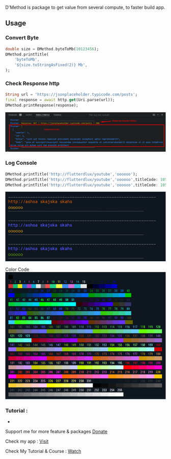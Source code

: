 D'Method is package to get value from several compute, to faster build app.

## Usage

### Convert Byte

```dart
double size = DMethod.byteToMb(10123456);
DMethod.printTitle(
    'byteToMb',
    '${size.toStringAsFixed(2)} Mb',
);
```

### Check Response http

```dart
String url = 'https://jsonplaceholder.typicode.com/posts';
final response = await http.get(Uri.parse(url));
DMethod.printResponse(response);
```

<img src="https://github.com/indratrisnar/d_method/raw/master/pic/dmethod_print_response.png" alt="dmethod_printtitle" width="700">

### Log Console

```dart
DMethod.printTitle('http://flutterdlux/youtube','oooooo');
DMethod.printTitle('http://flutterdlux/youtube','oooooo',titleCode: 105);
DMethod.printTitle('http://flutterdlux/youtube','oooooo',titleCode: 105,bodyCode: 106);
```

<img src="https://github.com/indratrisnar/d_method/raw/master/pic/dmethod_print_title.png" alt="dmethod_printtitle" width="540">

Color Code\
<img src="https://github.com/indratrisnar/d_method/raw/master/pic/dmethod_print_title_color_code.png" alt="dmethod_printtitle_color_code" height="400">

### Tutorial :

-

Support me for more feature & packages
[Donate](https://www.paypal.com/paypalme/indratrisnar)

Check my app : [Visit](https://indratrisnar.github.io/projects.html)

Check My Tutorial & Course : [Watch](https://www.youtube.com/channel/UC0d_xINEvCtlDCpWfBpnYpA)
